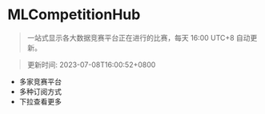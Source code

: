 # MLCompetitionHub

> 一站式显示各大数据竞赛平台正在进行的比赛，每天 16:00 UTC+8 自动更新。
  
> 更新时间: 2023-07-08T16:00:52+0800 

* 多家竞赛平台
* 多种订阅方式
* 下拉查看更多